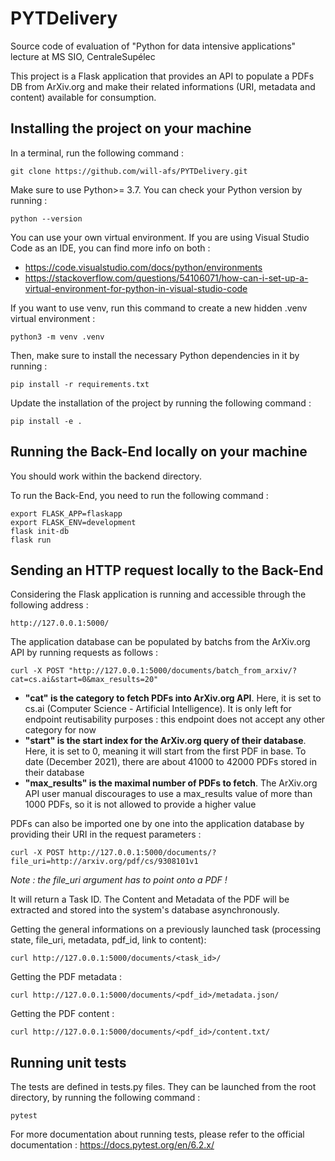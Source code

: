 PYTDelivery
===========
Source code of evaluation of "Python for data intensive applications" lecture at MS SIO, CentraleSupélec

This project is a Flask application that provides an API to populate a PDFs DB from ArXiv.org and make their related informations (URI, metadata and content) available for consumption.

Installing the project on your machine
--------------------------------------
In a terminal, run the following command :

    git clone https://github.com/will-afs/PYTDelivery.git

Make sure to use Python>= 3.7.
You can check your Python version by running :

    python --version

You can use your own virtual environment.
If you are using Visual Studio Code as an IDE, you can find more info on both : 

* https://code.visualstudio.com/docs/python/environments
* https://stackoverflow.com/questions/54106071/how-can-i-set-up-a-virtual-environment-for-python-in-visual-studio-code

If you want to use venv, run this command to create a new hidden .venv virtual environment :

    python3 -m venv .venv

Then, make sure to install the necessary Python dependencies in it by running :
    
    pip install -r requirements.txt
    
Update the installation of the project by running the following command :

    pip install -e .

Running the Back-End locally on your machine
--------------------------------------------
You should work within the backend directory.

To run the Back-End, you need to run the following command :

    export FLASK_APP=flaskapp
    export FLASK_ENV=development
    flask init-db
    flask run
    
Sending an HTTP request locally to the Back-End
-----------------------------------------------
Considering the Flask application is running and accessible through the following address :

    http://127.0.0.1:5000/
    
The application database can be populated by batchs from the ArXiv.org API by running requests as follows :

    curl -X POST "http://127.0.0.1:5000/documents/batch_from_arxiv/?cat=cs.ai&start=0&max_results=20"
    
* **"cat" is the category to fetch PDFs into ArXiv.org API**. Here, it is set to cs.ai (Computer Science - Artificial Intelligence).
It is only left for endpoint reutisability purposes : this endpoint does not accept any other category for now
* **"start" is the start index for the ArXiv.org query of their database**. Here, it is set to 0, meaning it will start from the first PDF in base.
To date (December 2021), there are about 41000 to 42000 PDFs stored in their database
* **"max_results" is the maximal number of PDFs to fetch**. The ArXiv.org API user manual discourages to use a max_results value of more than 1000 PDFs, so it is not allowed to provide a higher value

PDFs can also be imported one by one into the application database by providing their URI in the request parameters :

    curl -X POST http://127.0.0.1:5000/documents/?file_uri=http://arxiv.org/pdf/cs/9308101v1

*Note : the file_uri argument has to point onto a PDF !*

It will return a Task ID. The Content and Metadata of the PDF will be extracted and stored into the system's database asynchronously.

Getting the general informations on a previously launched task (processing state, file_uri, metadata, pdf_id, link to content):

    curl http://127.0.0.1:5000/documents/<task_id>/

Getting the PDF metadata :

    curl http://127.0.0.1:5000/documents/<pdf_id>/metadata.json/
    
Getting the PDF content :

    curl http://127.0.0.1:5000/documents/<pdf_id>/content.txt/

Running unit tests
------------------
The tests are defined in tests.py files.
They can be launched from the root directory, by running the following command :

    pytest
    
For more documentation about running tests, please refer to the official documentation : https://docs.pytest.org/en/6.2.x/

